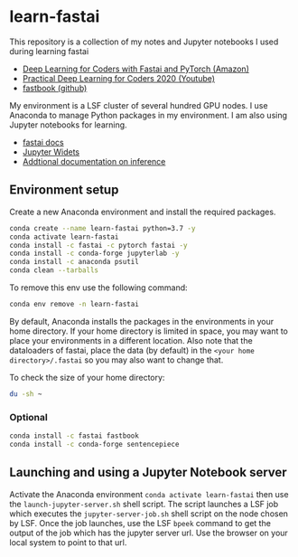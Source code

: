 # learn-fastai

This repository is a collection of my notes and Jupyter notebooks I used during learning fastai

* [Deep Learning for Coders with Fastai and PyTorch (Amazon)](https://www.amazon.com/Deep-Learning-Coders-fastai-PyTorch/dp/1492045527)
* [Practical Deep Learning for Coders 2020 (Youtube)](https://youtube.com/playlist?list=PLfYUBJiXbdtRL3FMB3GoWHRI8ieU6FhfM)
* [fastbook (github)](https://github.com/fastai/fastbook)

My environment is a LSF cluster of several hundred GPU nodes.  I use Anaconda to manage Python packages in my environment.  I am also using Jupyter notebooks for learning.

* [fastai docs](https://docs.fast.ai)
* [Jupyter Widets](https://ipywidgets.readthedocs.io/en/stable/examples/Using%20Interact.html)
* [Addtional documentation on inference](https://muellerzr.github.io/fastinference/inference/)

## Environment setup

Create a new Anaconda environment and install the required packages. 

```bash
conda create --name learn-fastai python=3.7 -y
conda activate learn-fastai 
conda install -c fastai -c pytorch fastai -y
conda install -c conda-forge jupyterlab -y
conda install -c anaconda psutil 
conda clean --tarballs
```

To remove this env use the following command:

```bash
conda env remove -n learn-fastai
```

By default, Anaconda installs the packages in the environments in your home directory.  If your home directory is limited in space, you may want to place your environments in a different location.  Also note that the dataloaders of fastai, place the data (by default) in the ```<your home directory>/.fastai``` so you may also want to change that.

To check the size of your home directory:

```bash
du -sh ~
```

### Optional

```bash
conda install -c fastai fastbook
conda install -c conda-forge sentencepiece 
```

## Launching and using a Jupyter Notebook server

Activate the Anaconda environment ```conda activate learn-fastai``` then use the ```launch-jupyter-server.sh``` shell script.  The script launches a LSF job which executes the ```jupyter-server-job.sh``` shell script on the node chosen by LSF.  Once the job launches, use the LSF ```bpeek``` command to get the output of the job which has the jupyter server url.  Use the browser on your local system to point to that url.
